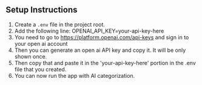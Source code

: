 ## Setup Instructions
1. Create a `.env` file in the project root.
2. Add the following line: OPENAI_API_KEY=your-api-key-here 
3. You need to go to https://platform.openai.com/api-keys and sign in to your open ai account
4. Then you can generate an open ai API key and copy it. It will be only shown once.
5. Then copy that and paste it in the 'your-api-key-here' portion in the .env file that you created.
6. You can now run the app with AI categorization.
